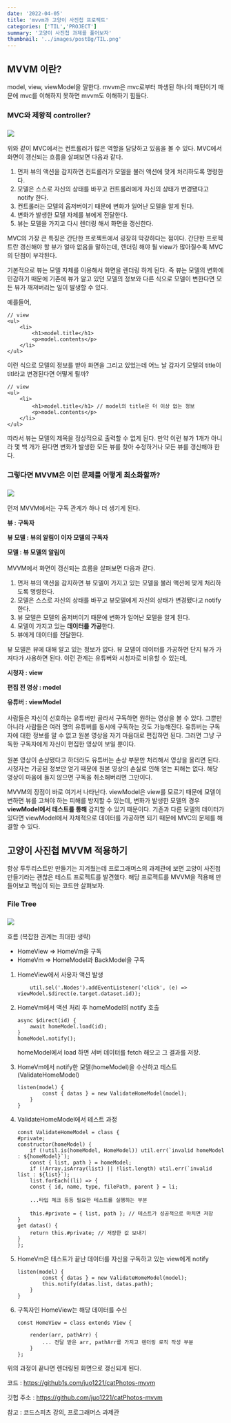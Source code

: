 ```yaml
---
date: '2022-04-05'
title: 'mvvm과 고양이 사진첩 프로젝트'
categories: ['TIL','PROJECT']
summary: '고양이 사진첩 과제를 풀어보자'
thumbnail: '../images/postBg/TIL.png'
---
```



## MVVM 이란?

model, view, viewModel을 말한다.
mvvm은 mvc로부터 파생된 하나의 패턴이기 때문에 mvc를 이해하지 못하면 mvvm도 이해하기 힘들다. 

### MVC와 제왕적 controller?
### <img src="../images/posts/mvc.png"/>

위와 같이 MVC에서는 컨트롤러가 많은 역할을 담당하고 있음을 볼 수 있다. MVC에서 화면이 갱신되는 흐름을 살펴보면 다음과 같다. 

1. 먼저 뷰의 액션을 감지하면 컨트롤러가 모델을 불러 액션에 맞게 처리하도록 명령한다. 
2. 모델은 스스로 자신의 상태를 바꾸고 컨트롤러에게 자신의 상태가 변경됐다고 notify 한다.
3. 컨트롤러는 모델의 옵저버이기 때문에 변화가 일어난 모델을 알게 된다.
4. 변화가 발생한 모델 자체를 뷰에게 전달한다. 
5. 뷰는 모델을 가지고 다시 렌더링 해서 화면을 갱신한다. 

MVC의 가장 큰 특징은 간단한 프로젝트에서 굉장히 막강하다는 점이다. 간단한 프로젝트란 갱신해야 할 뷰가 얼마 없음을 말하는데, 렌더링 해야 될 view가 많아질수록 MVC의 단점이 부각된다.

기본적으로 뷰는 모델 자체를 이용해서 화면을 렌더링 하게 된다. 즉 뷰는 모델의 변화에 민감하기 때문에 기존에 뷰가 알고 있던 모델의 정보와 다른 식으로 모델이 변한다면 모든 뷰가 깨져버리는 일이 발생할 수 있다.

예를들어,
```
// view
<ul>
    <li>
        <h1>model.title</h1>
        <p>model.contents</p>
    </li>
</ul>
```
이런 식으로 모델의 정보를 받아 화면을 그리고 있었는데 어느 날 갑자기 모델의 title이 titl라고 변경된다면 어떻게 될까?
```
// view
<ul>
    <li>
        <h1>model.title</h1> // model의 title은 더 이상 없는 정보
        <p>model.contents</p>
    </li>
</ul>
```
따라서 뷰는 모델의 제목을 정상적으로 출력할 수 없게 된다. 만약 이런 뷰가 1개가 아니라 몇 백 개가 된다면 변화가 발생한 모든 뷰를 찾아 수정하거나 모든 뷰를 갱신해야 한다.


### 그렇다면 MVVM은 이런 문제를 어떻게 최소화할까?

### <img src="../images/posts/mvvm.png"/>

먼저 MVVM에서는 구독 관계가 하나 더 생기게 된다. 

**뷰 : 구독자**

**뷰 모델 : 뷰의 알림이 이자 모델의 구독자**

**모델 : 뷰 모델의 알림이**
<br/>
<br/>
MVVM에서 화면이 갱신되는 흐름을 살펴보면 다음과 같다. 


1. 먼저 뷰의 액션을 감지하면 뷰 모델이 가지고 있는 모델을 불러 액션에 맞게 처리하도록 명령한다. 
2. 모델은 스스로 자신의 상태를 바꾸고 뷰모델에게 자신의 상태가 변경됐다고 notify한다.
3. 뷰 모델은 모델의 옵저버이기 때문에 변화가 일어난 모델을 알게 된다.
4. 모델이 가지고 있는 **데이터를 가공**한다.
5. 뷰에게 데이터를 전달한다.

뷰 모델은 뷰에 대해 알고 있는 정보가 없다. 뷰 모델이 데이터를 가공하면 단지 뷰가 가져다가 사용하면 된다. 이런 관계는 유튜버와 시청자로 비유할 수 있는데, 

**시청자 : view**

**편집 전 영상 : model**

**유튜버 : viewModel**
<br/>
<br/>
사람들은 자신이 선호하는 유튜버만 골라서 구독하면 원하는 영상을 볼 수 있다. 그뿐만 아니라 사람들은 여러 명의 유튜버를 동시에 구독하는 것도 가능해진다. 유튜버는 구독자에 대한 정보를 알 수 없고 원본 영상을 자기 마음대로 편집하면 된다. 그러면 그냥 구독한 구독자에게 자신이 편집한 영상이 보일 뿐이다.
<br/>
<br/>
원본 영상이 손상됐다고 하더라도 유튜버는 손상 부분만 처리해서 영상을 올리면 된다. 시청자는 가공된 정보만 얻기 때문에 원본 영상의 손실로 인해 얻는 피해는 없다. 해당 영상이 마음에 들지 않으면 구독을 취소해버리면 그만이다.

MVVM의 장점이 바로 여기서 나타난다. viewModel은 view를 모르기 때문에 모델이 변하면 뷰를 고쳐야 하는 피해를 방지할 수 있는데, 변화가 발생한 모델의 경우 **viewModel에서 테스트를 통해** 감지할 수 있기 때문이다. 기존과 다른 모델의 데이터가 있다면 viewModel에서 자체적으로 데이터를 가공하면 되기 때문에 MVC의 문제를 해결할 수 있다. 

## 고양이 사진첩 MVVM 적용하기

 항상 투두리스트만 만들기는 지겨웠는데 프로그래머스의 과제관에 보면 고양이 사진첩 만들기라는 괜찮은 테스트 프로젝트를 발견했다. 해당 프로젝트를 MVVM을 적용해 만들어보고 핵심이 되는 코드만 살펴보자.

### File Tree
### <img src="../images/posts/mvvmFileTree.png"/>

흐름 (복잡한 관계는 최대한 생략)

- HomeView => HomeVm을 구독
- HomeVm => HomeModel과 BackModel을 구독

1. HomeView에서 사용자 액션 발생
    ```
        util.sel('.Nodes').addEventListener('click', (e) => viewModel.$direct(e.target.dataset.id));

    ```
2. HomeVm에서 액션 처리 후 homeModel의 notify 호출
    
    ```
    async $direct(id) {
        await homeModel.load(id);
    }
    homeModel.notify();
    ```
    homeModel에서 load 하면 서버 데이터를 fetch 해오고 그 결과를 저장.

3. HomeVm에서 notify한 모델(homeModel)을 수신하고 테스트 (ValidateHomeModel)
    ```
    listen(model) {
            const { datas } = new ValidateHomeModel(model);
        }
    }
    ```
4. ValidateHomeModel에서 테스트 과정
    ```
    const ValidateHomeModel = class {
    #private;
    constructor(homeModel) {
        if (!util.is(homeModel, HomeModel)) util.err(`invalid homeModel : ${homeModel}`);
        const { list, path } = homeModel;
        if (!Array.isArray(list) || !list.length) util.err(`invalid list : ${list}`);
        list.forEach((li) => {
        const { id, name, type, filePath, parent } = li;

        ...타입 체크 등등 필요한 테스트를 실행하는 부분

        this.#private = { list, path }; // 테스트가 성공적으로 마치면 저장 
    }
    get datas() {
        return this.#private; // 저장한 값 보내기
    }
    };
    ```
5. HomeVm은 테스트가 끝난 데이터를 자신을 구독하고 있는 view에게 notify
    ```
    listen(model) {
            const { datas } = new ValidateHomeModel(model);
            this.notify(datas.list, datas.path);
        }
    }
    ```
6. 구독자인 HomeView는 해당 데이터를 수신
    ```
    const HomeView = class extends View {
        
        render(arr, pathArr) {
            ... 전달 받은 arr, pathArr를 가지고 렌더링 로직 작성 부분
        }
    };
    ```
위의 과정이 끝나면 렌더링된 화면으로 갱신되게 된다.

코드 : https://github1s.com/juo1221/catPhotos-mvvm

깃헙 주소 : https://github.com/juo1221/catPhotos-mvvm


참고 : 코드스피츠 강의, 프로그래머스 과제관

